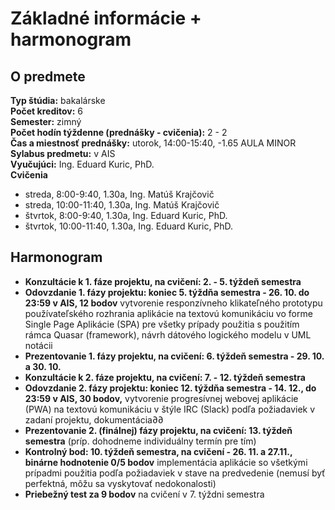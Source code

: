 # Základné informácie + harmonogram

## O predmete

**Typ štúdia:** bakalárske  
**Počet kreditov:** 6  
**Semester:** zimný  
**Počet hodín týždenne (prednášky - cvičenia):** 2 - 2  
**Čas a miestnosť prednášky:** utorok, 14:00-15:40, -1.65 AULA MINOR  
**Sylabus predmetu:** v AIS  
**Vyučujúci:** Ing. Eduard Kuric, PhD.  
**Cvičenia**

- streda, 8:00-9:40, 1.30a, Ing. Matúš Krajčovič
- streda, 10:00-11:40, 1.30a, Ing. Matúš Krajčovič
- štvrtok, 8:00-9:40, 1.30a, Ing. Eduard Kuric, PhD.
- štvrtok, 10:00-11:40, 1.30a, Ing. Eduard Kuric, PhD.

## Harmonogram

- **Konzultácie k 1. fáze projektu, na cvičení: 2. - 5. týždeň semestra**
- **Odovzdanie 1. fázy projektu: koniec 5. týždňa semestra - 26. 10. do 23:59 v AIS, 12 bodov** vytvorenie responzívneho klikateľného prototypu používateľského rozhrania aplikácie na textovú komunikáciu vo forme Single Page Aplikácie (SPA) pre všetky prípady použitia s použitím rámca Quasar (framework), návrh dátového logického modelu v UML notácii
- **Prezentovanie 1. fázy projektu, na cvičení: 6. týždeň semestra - 29. 10. a 30. 10.**
- **Konzultácie k 2. fáze projektu, na cvičení: 7. - 12. týždeň semestra**
- **Odovzdanie 2. fázy projektu: koniec 12. týždňa semestra - 14. 12., do 23:59 v AIS, 30 bodov,** vytvorenie progresívnej webovej aplikácie (PWA) na textovú komunikáciu v štýle IRC (Slack) podľa požiadaviek v zadaní projektu, dokumentácia∂∂
- **Prezentovanie 2. (finálnej) fázy projektu, na cvičení: 13. týždeň semestra** (príp. dohodneme individuálny termín pre tím)
- **Kontrolný bod: 10. týždeň semestra, na cvičení - 26. 11. a 27.11., binárne hodnotenie 0/5 bodov** implementácia aplikácie so všetkými prípadmi použitia podľa požiadaviek v stave na predvedenie (nemusí byť perfektná, môžu sa vyskytovať nedokonalosti)
- **Priebežný test za 9 bodov** na cvičení v 7. týždni semestra
